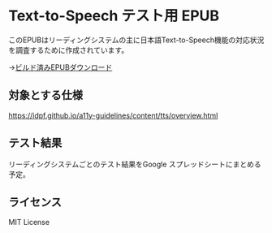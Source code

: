 # Text-to-Speech テスト用 EPUB
このEPUBはリーディングシステムの主に日本語Text-to-Speech機能の対応状況を調査するために作成されています。

→[ビルド済みEPUBダウンロード](https://github.com/shunito/tts_test/raw/master/_book/tts-test.epub)

## 対象とする仕様
https://idpf.github.io/a11y-guidelines/content/tts/overview.html

## テスト結果
リーディングシステムごとのテスト結果をGoogle スプレッドシートにまとめる予定。

## ライセンス
MIT License
